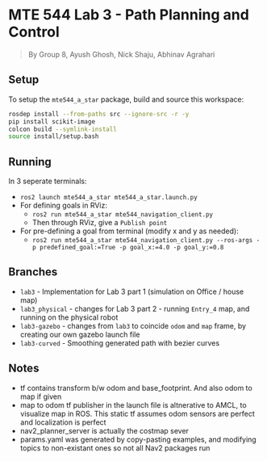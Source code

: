 # MTE 544 Lab 3 - Path Planning and Control
> By Group 8, Ayush Ghosh, Nick Shaju, Abhinav Agrahari


## Setup
To setup the `mte544_a_star` package, build and source this workspace: 

```bash
rosdep install --from-paths src --ignore-src -r -y
pip install scikit-image
colcon build --symlink-install
source install/setup.bash
```

## Running

In 3 seperate terminals:
- `ros2 launch mte544_a_star mte544_a_star.launch.py`
- For defining goals in RViz:
  - `ros2 run mte544_a_star mte544_navigation_client.py`
  - Then through RViz, give a `Publish point`
- For pre-defining a goal from terminal (modify x and y as needed): 
  - `ros2 run mte544_a_star mte544_navigation_client.py --ros-args -p predefined_goal:=True -p goal_x:=4.0 -p goal_y:=0.8`

## Branches

- `lab3` - Implementation for Lab 3 part 1 (simulation on Office / house map)
- `lab3_physical` - changes for Lab 3 part 2 - running `Entry_4` map, and running on the physical robot
- `lab3-gazebo` - changes from `lab3` to coincide `odom` and `map` frame, by creating our own gazebo launch file
- `lab3-curved` - Smoothing generated path with bezier curves

## Notes
- tf contains transform b/w odom and base_footprint. And also odom to map if given
- map to odom tf publisher in the launch file is altnerative to AMCL, to visualize map in ROS. This static tf assumes odom sensors are perfect and localization is perfect
- nav2_planner_server is actually the costmap sever
- params.yaml was generated by copy-pasting examples, and modifying topics to non-existant ones so not all Nav2 packages run
